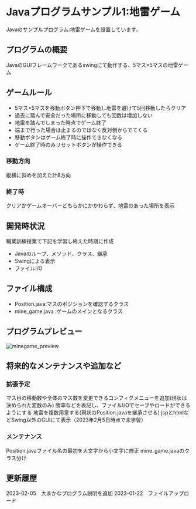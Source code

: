 # Javaプログラムサンプル1:地雷ゲーム
Javaのサンプルプログラム:地雷ゲームを設置しています。

## プログラムの概要
JavaのGUIフレームワークであるswingにて動作する、5マス×5マスの地雷ゲーム

## ゲームルール
* 5マス×5マスを移動ボタン押下で移動し地雷を避けて5回移動したらクリア
* 過去に踏んで安全だった場所に移動しても回数は増加しない
* 地雷を踏んでしまった時点でゲーム終了
* 端まで行った場合は止まるのではなく反対側からでてくる
* 移動ボタンはゲーム終了時に操作できなくなる
* ゲーム終了時のみリセットボタンが操作できる

### 移動方向
縦横に斜めを加えた計8方向

### 終了時
クリアかゲームオーバーどちらかにかかわらず、地雷のあった場所を表示

## 開発時状況
職業訓練授業で下記を学習し終えた時期に作成

* Javaのループ、メソッド、クラス、継承
* Swingによる表示
* ファイルI/O

## ファイル構成
* Position.java:マスのポジションを確認するクラス
* mine_game.java :ゲームのメインとなるクラス

## プログラムプレビュー
![minegame_preview](https://user-images.githubusercontent.com/99540305/216808784-4bedd512-0709-40a2-b766-e39711302f39.gif)

## 将来的なメンテナンスや追加など

### 拡張予定
マス目の移動数や全体のマス数を変更できるコンフィグメニューを追加(現状は決められた変数のみ)
勝率などを表記し、ファイルI/Oでセーブやロードができるようにする
地雷を複数用意する(現状のPosition.javaを継承させる)
jspとhtmlなどSwing以外のGUIにて表示（2023年2月5日時点で未学習）

### メンテナンス
Position.javaファイル名の最初を大文字から小文字に修正
mine_game.javaのクラス分け

## 更新履歴
2023-02-05　大まかなプログラム説明を追加
2023-01-22　ファイルアップロード

